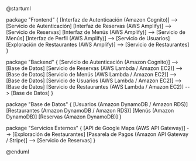@startuml

package "Frontend" {
    [Interfaz de Autenticación (Amazon Cognito)] --> [Servicio de Autenticación]
    [Interfaz de Reservas (AWS Amplify)] --> [Servicio de Reservas]
    [Interfaz de Menús (AWS Amplify)] --> [Servicio de Menús]
    [Interfaz de Perfil (AWS Amplify)] --> [Servicio de Usuarios]
    [Exploración de Restaurantes (AWS Amplify)] --> [Servicio de Restaurantes]
}

package "Backend" {
    [Servicio de Autenticación (Amazon Cognito)] --> [Base de Datos]
    [Servicio de Reservas (AWS Lambda / Amazon EC2)] --> [Base de Datos]
    [Servicio de Menús (AWS Lambda / Amazon EC2)] --> [Base de Datos]
    [Servicio de Usuarios (AWS Lambda / Amazon EC2)] --> [Base de Datos]
    [Servicio de Restaurantes (AWS Lambda / Amazon EC2)] --> [Base de Datos]
}

package "Base de Datos" {
    [Usuarios (Amazon DynamoDB / Amazon RDS)]
    [Restaurantes (Amazon DynamoDB / Amazon RDS)]
    [Menús (Amazon DynamoDB)]
    [Reservas (Amazon DynamoDB)]
}

package "Servicios Externos" {
    [API de Google Maps (AWS API Gateway)] --> [Exploración de Restaurantes]
    [Pasarela de Pagos (Amazon API Gateway / Stripe)] --> [Servicio de Reservas]
}

@enduml
